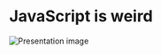 # JavaScript is weird
![Presentation image](https://pbs.twimg.com/media/GdEZJGTXAAA8Z1x?format=jpg&name=large)

